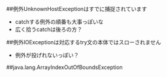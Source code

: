 ##例外UnknownHostExceptionはすでに捕捉されています

- catchする例外の順番も大事っぽいな
- 広く拾うcatchは後ろの方？


##例外IOExceptionは対応するtry文の本体ではスローされません

- 例外が投げれないっぽい？


##java.lang.ArrayIndexOutOfBoundsException
